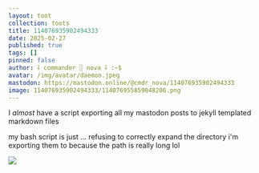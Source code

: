 ```yaml
---
layout: toot
collection: toots
title: 114076935902494333
date: 2025-02-27
published: true
tags: []
pinned: false
author: ⸸ commander ░ nova ⸸ :~$
avatar: /img/avatar/daemon.jpeg
mastodon: https://mastodon.online/@cmdr_nova/114076935902494333
image: 114076935902494333/114076955859048206.png
---
```

I _almost_ have a script exporting all my mastodon posts to jekyll templated markdown files

my bash script is just ... refusing to correctly expand the directory i'm exporting them to because the path is really long lol

<img src="/toots/114076935902494333/114076955859048206.png">